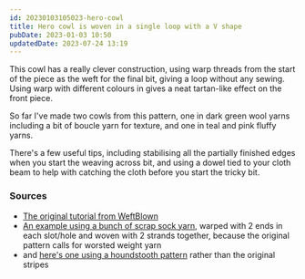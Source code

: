```yaml
---
id: 20230103105023-hero-cowl
title: Hero cowl is woven in a single loop with a V shape
pubDate: 2023-01-03 10:50
updatedDate: 2023-07-24 13:19
---
```


This cowl has a really clever construction, using warp threads from the start of the piece as the weft for the final bit, giving a loop without any sewing. Using warp with different colours in gives a neat tartan-like effect on the front piece.

So far I've made two cowls from this pattern, one in dark green wool yarns including a bit of boucle yarn for texture, and one in teal and pink fluffy yarns.

There's a few useful tips, including stabilising all the partially finished edges when you start the weaving across bit, and using a dowel tied to your cloth beam to help with catching the cloth before you start the tricky bit.

### Sources

- [The original tutorial from WeftBlown](https://www.weftblown.com/blogs/news/hero-cowl-weaving-pattern)
- [An example using a bunch of scrap sock yarn](https://youtu.be/nLPPuQMOTyw), warped with 2 ends in each slot/hole and woven with 2 strands together, because the original pattern calls for worsted weight yarn
- and [here's one using a houndstooth pattern](https://youtu.be/3bfI2-dv0To) rather than the original stripes
